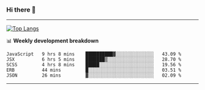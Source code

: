 ### Hi there 👋

-------
[![Top Langs](https://github-readme-stats.vercel.app/api/top-langs/?username=ashish-r)](https://github.com/anuraghazra/github-readme-stats)

📊 **Weekly development breakdown**
<!--START_SECTION:waka-->
```text
JavaScript   9 hrs 8 mins    ██████████▓░░░░░░░░░░░░░░   43.09 % 
JSX          6 hrs 5 mins    ███████▒░░░░░░░░░░░░░░░░░   28.70 % 
SCSS         4 hrs 8 mins    █████░░░░░░░░░░░░░░░░░░░░   19.56 % 
ERB          44 mins         █░░░░░░░░░░░░░░░░░░░░░░░░   03.51 % 
JSON         26 mins         ▓░░░░░░░░░░░░░░░░░░░░░░░░   02.09 % 
```
<!--END_SECTION:waka-->
-------

<!--
**ashish-r/ashish-r** is a ✨ _special_ ✨ repository because its `README.md` (this file) appears on your GitHub profile.

Here are some ideas to get you started:

- 🔭 I’m currently working on ...
- 🌱 I’m currently learning ...
- 👯 I’m looking to collaborate on ...
- 🤔 I’m looking for help with ...
- 💬 Ask me about ...
- 📫 How to reach me: ...
- 😄 Pronouns: ...
- ⚡ Fun fact: ...
-->
